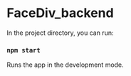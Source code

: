 # FaceDiv_backend

In the project directory, you can run:

### `npm start`

Runs the app in the development mode.<br />
